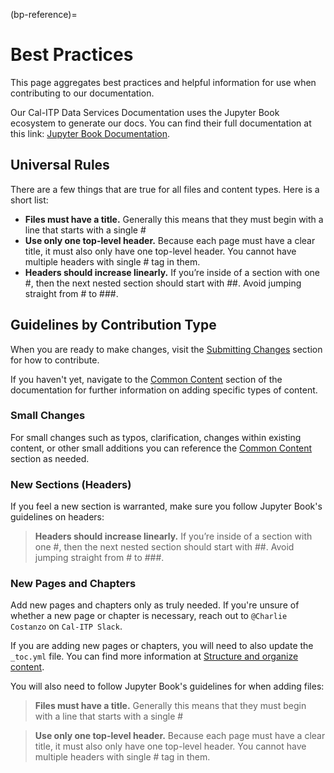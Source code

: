 (bp-reference)=
# Best Practices
This page aggregates best practices and helpful information for use when contributing to our documentation.

Our Cal-ITP Data Services Documentation uses the Jupyter Book ecosystem to generate our docs. You can find their full documentation at this link: [Jupyter Book Documentation](https://jupyterbook.org/intro.html).

## Universal Rules
There are a few things that are true for all files and content types. Here is a short list:
* **Files must have a title.** Generally this means that they must begin with a line that starts with a single #
* **Use only one top-level header.** Because each page must have a clear title, it must also only have one top-level header. You cannot have multiple headers with single # tag in them.
* **Headers should increase linearly.** If you’re inside of a section with one #, then the next nested section should start with ##. Avoid jumping straight from # to ###.


## Guidelines by Contribution Type
When you are ready to make changes, visit the [Submitting Changes](submitting-changes) section for how to contribute.

If you haven't yet, navigate to the [Common Content](content-types) section of the documentation for further information on adding specific types of content.

### Small Changes
For small changes such as typos, clarification, changes within existing content, or other small additions you can reference the [Common Content](content-types) section as needed.

### New Sections (Headers)
If you feel a new section is warranted, make sure you follow Jupyter Book's guidelines on headers:

> **Headers should increase linearly.** If you’re inside of a section with one #, then the next nested section should start with ##. Avoid jumping straight from # to ###.

### New Pages and Chapters
Add new pages and chapters only as truly needed. If you're unsure of whether a new page or chapter is necessary, reach out to `@Charlie Costanzo` on `Cal-ITP Slack`.

If you are adding new pages or chapters, you will need to also update the `_toc.yml` file. You can find more information at [Structure and organize content](https://jupyterbook.org/basics/organize.html).

You will also need to follow Jupyter Book's guidelines for when adding files:
>**Files must have a title.** Generally this means that they must begin with a line that starts with a single #

>**Use only one top-level header.** Because each page must have a clear title, it must also only have one top-level header. You cannot have multiple headers with single # tag in them.
